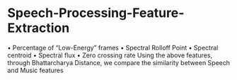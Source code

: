 # Speech-Processing-Feature-Extraction
•	Percentage of “Low-Energy” frames
•	Spectral Rolloff Point
•	Spectral centroid
•	Spectral flux
•	Zero crossing rate
Using the above features, through Bhattarcharya Distance, we compare the similarity between Speech and Music features
